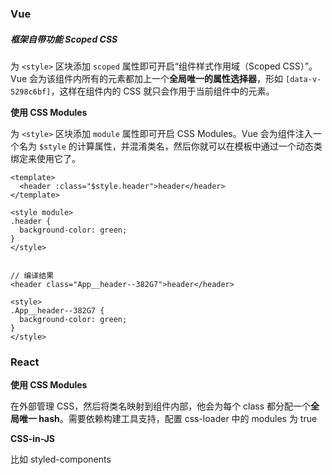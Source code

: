 ### Vue

##### **框架自带功能 Scoped CSS**

为 `<style>` 区块添加 `scoped` 属性即可开启“组件样式作用域（Scoped CSS）”。Vue 会为该组件内所有的元素都加上一个**全局唯一的属性选择器**，形如 `[data-v-5298c6bf]`，这样在组件内的 CSS 就只会作用于当前组件中的元素。

**使用 CSS Modules**

为 `<style>` 区块添加 `module` 属性即可开启 CSS Modules。Vue 会为组件注入一个名为 `$style` 的计算属性，并混淆类名，然后你就可以在模板中通过一个动态类绑定来使用它了。

```
<template>
  <header :class="$style.header">header</header>
</template>

<style module>
.header {
  background-color: green;
}
</style>


// 编译结果
<header class="App__header--382G7">header</header>

<style>
.App__header--382G7 {
  background-color: green;
}
</style>
```



### React

**使用 CSS Modules**

在外部管理 CSS，然后将类名映射到组件内部，他会为每个 class 都分配一个**全局唯一 hash**。需要依赖构建工具支持，配置 css-loader 中的 modules 为 true



**CSS-in-JS**

比如 styled-components